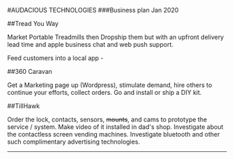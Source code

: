 #AUDACIOUS TECHNOLOGIES 
###Business plan Jan 2020

##Tread You Way

Market Portable Treadmills then Dropship them but with an upfront delivery lead time and apple business chat and web push support.

Feed customers into a local app - 

##360 Caravan

Get a Marketing  page up  (Wordpress), stimulate demand, hire others to continue your efforts, collect orders. Go and install or ship a DIY kit.

##TillHawk 

Order the lock, contacts, sensors, ~~mounts~~, and cams to prototype the service / system.   Make video of it installed in dad's shop. 
Investigate about the contactless screen vending machines. Investigate bluetooth and other such complimentary advertising technologies.

***
 

